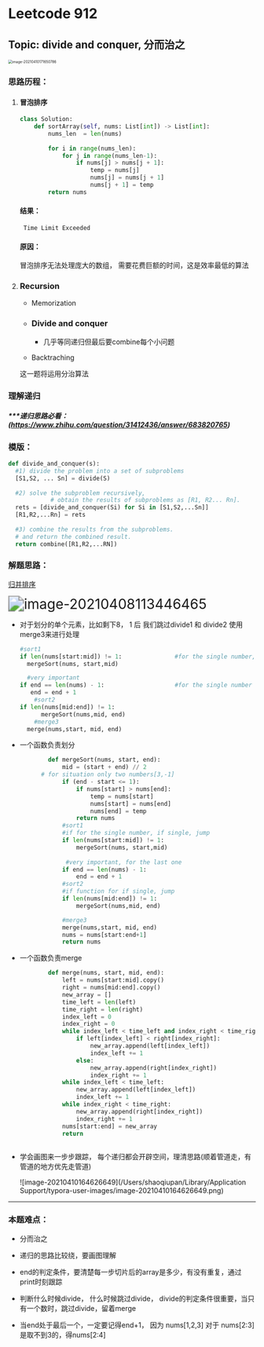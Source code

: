 # Leetcode 912

## Topic: 	divide and conquer, 分而治之

<img src="/Users/shaoqiupan/Library/Application Support/typora-user-images/image-20210410171650786.png" alt="image-20210410171650786" style="zoom: 50%;" />

### 思路历程：

1. #### 冒泡排序

   ```python
   class Solution:
       def sortArray(self, nums: List[int]) -> List[int]:
           nums_len  = len(nums)
           
           for i in range(nums_len):
               for j in range(nums_len-1):
                   if nums[j] > nums[j + 1]:
                       temp = nums[j]
                       nums[j] = nums[j + 1]
                       nums[j + 1] = temp
           return nums
   ```

   #### 结果：

   ```apl
   	Time Limit Exceeded
   ```

   #### 原因：

   冒泡排序无法处理庞大的数组， 需要花费巨额的时间，这是效率最低的算法  



2. ### Recursion

   - Memorization

   - ### Divide and conquer

     - 几乎等同递归但最后要combine每个小问题

   - Backtraching

   这一题将运用分治算法





### 理解递归

##### ***递归思路必看： (https://www.zhihu.com/question/31412436/answer/683820765)



### 模版：

```python
def divide_and_conquer(s):
  #1) divide the problem into a set of subproblems
  [S1,S2, ... Sn] = divide(S)
  
  #2) solve the subproblem recursively,
 			# obtain the results of subproblems as [R1, R2... Rn].
  rets = [divide_and_conquer(Si) for Si in [S1,S2,...Sn]]
  [R1,R2,...Rn] = rets
  
  #3) combine the results from the subproblems.
  # and return the combined result.
  return combine([R1,R2,...RN])
```



### 解题思路：

[归并排序](https://www.youtube.com/watch?v=KAgkvtKMbwY)

<img src="/Users/shaoqiupan/Library/Application Support/typora-user-images/image-20210408113446465.png" alt="image-20210408113446465" style="zoom: 200%;" />





- 对于划分的单个元素，比如剩下8， 1 后 我们跳过divide1 和 divide2 使用merge3来进行处理

  ```python
  #sort1
  if len(nums[start:mid]) != 1:               #for the single number, if single, jump
    mergeSort(nums, start,mid)
  
    #very important
  if end == len(nums) - 1:                    #for the single number
     end = end + 1
      #sort2
  if len(nums[mid:end]) != 1:
        mergeSort(nums,mid, end)
      #merge3
   	merge(nums,start, mid, end)
  ```

- 一个函数负责划分

  ```python
          def mergeSort(nums, start, end):
              mid = (start + end) // 2
        # for situation only two numbers[3,-1]
              if (end - start <= 1):
                  if nums[start] > nums[end]:
                      temp = nums[start]
                      nums[start] = nums[end]
                      nums[end] = temp
                  return nums
              #sort1 
              #if for the single number, if single, jump
              if len(nums[start:mid]) != 1:               
                  mergeSort(nums, start,mid)
              
               #very important, for the last one
              if end == len(nums) - 1:                    
                  end = end + 1
              #sort2
              #if function for if single, jump
              if len(nums[mid:end]) != 1:
                  mergeSort(nums,mid, end)
  
              #merge3
              merge(nums,start, mid, end)
              nums = nums[start:end+1]
              return nums
  ```

- 一个函数负责merge

  ```python
          def merge(nums, start, mid, end):
              left = nums[start:mid].copy()
              right = nums[mid:end].copy()
              new_array = []
              time_left = len(left)
              time_right = len(right)
              index_left = 0
              index_right = 0
              while index_left < time_left and index_right < time_right:
                  if left[index_left] < right[index_right]:
                      new_array.append(left[index_left])
                      index_left += 1
                  else:
                      new_array.append(right[index_right])
                      index_right += 1
              while index_left < time_left:
                  new_array.append(left[index_left])
                  index_left += 1
              while index_right < time_right:
                  new_array.append(right[index_right])
                  index_right += 1
              nums[start:end] = new_array
              return
          
  ```

  

- 学会画图来一步步跟踪， 每个递归都会开辟空间，理清思路(顺着管道走，有管道的地方优先走管道)

  ![image-20210410164626649](/Users/shaoqiupan/Library/Application Support/typora-user-images/image-20210410164626649.png)

------



### 本题难点：

- 分而治之

- 递归的思路比较绕，要画图理解
- end的判定条件，要清楚每一步切片后的array是多少，有没有重复，通过print时刻跟踪
- 判断什么时候divide， 什么时候跳过divide， divide的判定条件很重要，当只有一个数时，跳过divide，留着merge
- 当end处于最后一个，一定要记得end+1， 因为 nums[1,2,3] 对于 nums[2:3]是取不到3的，得nums[2:4]

